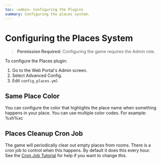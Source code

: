 ```yaml
---
toc: ~admin~ Configuring the Plugins
summary: Configuring the places system.
---
```

# Configuring the Places System

> **Permission Required:** Configuring the game requires the Admin role.

To configure the Places plugin:

1. Go to the Web Portal's Admin screen.  
2. Select Advanced Config.
3. Edit `config_places.yml`

## Same Place Color

You can configure the color that highlights the place name when something happens in your place. You can use multiple color codes.  For example: \%xh\%xc

## Places Cleanup Cron Job

The game will periodically clear out empty places from rooms.  There is a cron job to control when this happens.  By default it does this every hour.  See the [Cron Job Tutorial](http://www.aresmush.com/tutorials/code/configuring-cron) for help if you want to change this.